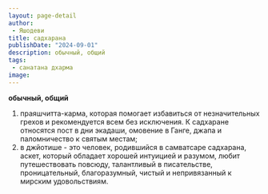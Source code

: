```yaml
---
layout: page-detail
author:
 - Яшодеви
title: садхарана
publishDate: "2024-09-01"
description: обычный, общий
tags:
 - санатана дхарма
image: 
---
```


__обычный, общий__
1) праяшчитта-карма, которая помогает избавиться от незначительных грехов и рекомендуется всем без исключения. К садхаране относятся пост в дни экадаши, омовение в Ганге, джапа и паломничество к святым местам;
2) в джйотише - это человек, родившийся в самватсаре садхарана, аскет, который обладает хорошей интуицией и разумом, любит путешествовать повсюду, талантливый в писательстве, проницательный, благоразумный, чистый и непривязанный к мирским удовольствиям.

